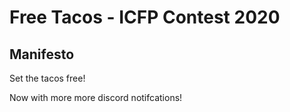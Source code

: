 # Free Tacos - ICFP Contest 2020

## Manifesto

Set the tacos free!

Now with more more discord notifcations!
